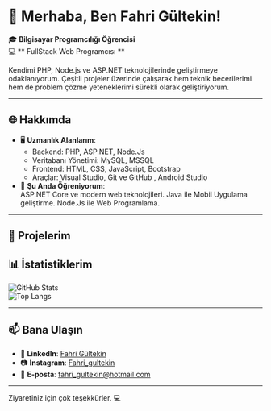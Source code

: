 # 👋 Merhaba, Ben Fahri Gültekin!

🎓 **Bilgisayar Programcılığı Öğrencisi**  
💻 ** FullStack Web Programcısı **  

Kendimi PHP, Node.js ve ASP.NET teknolojilerinde geliştirmeye odaklanıyorum. Çeşitli projeler üzerinde çalışarak hem teknik becerilerimi hem de problem çözme yeteneklerimi sürekli olarak geliştiriyorum.

---

## 🌐 Hakkımda

- 🖥️ **Uzmanlık Alanlarım**:  
  - Backend: PHP, ASP.NET, Node.Js
  - Veritabanı Yönetimi: MySQL, MSSQL  
  - Frontend: HTML, CSS, JavaScript, Bootstrap  
  - Araçlar: Visual Studio, Git ve GitHub , Android Studio
- 🌱 **Şu Anda Öğreniyorum**:  
  ASP.NET Core ve modern web teknolojileri.
  Java ile Mobil Uygulama geliştirme.
  Node.Js ile Web Programlama.

---

## 🚀 Projelerim


## 📊 İstatistiklerim

![GitHub Stats](https://github-readme-stats.vercel.app/api?username=fahrigultekin&show_icons=true&theme=radical)  
![Top Langs](https://github-readme-stats.vercel.app/api/top-langs/?username=fahrigultekin&layout=compact&theme=radical)

---

## 📫 Bana Ulaşın
- 💼 **LinkedIn**: [Fahri Gültekin](https://linkedin.com/in/fahri_gultekin)  
- 📷 **Instagram**: [Fahri_gultekin](https://www.instagram.com/fahri_gultekin)  
- 📧 **E-posta**: fahri_gultekin@hotmail.com

---

Ziyaretiniz için çok teşekkürler. 💻
